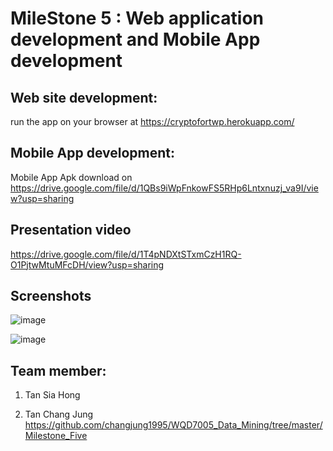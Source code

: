 
# MileStone 5 : Web application development and Mobile App development


## Web site development:

 run the app on your browser at https://cryptofortwp.herokuapp.com/


## Mobile App development:
Mobile App Apk download on https://drive.google.com/file/d/1QBs9iWpFnkowFS5RHp6Lntxnuzj_va9I/view?usp=sharing


## Presentation video
https://drive.google.com/file/d/1T4pNDXtSTxmCzH1RQ-O1PjtwMtuMFcDH/view?usp=sharing


## Screenshots
![image](https://user-images.githubusercontent.com/43994669/85022897-83137780-b1a6-11ea-93de-398a8bd54eee.png)

![image](https://user-images.githubusercontent.com/43994669/85023006-b81fca00-b1a6-11ea-8738-1422ba7b75c9.png)




## Team member:
1. Tan Sia Hong

2. Tan Chang Jung
https://github.com/changjung1995/WQD7005_Data_Mining/tree/master/Milestone_Five

